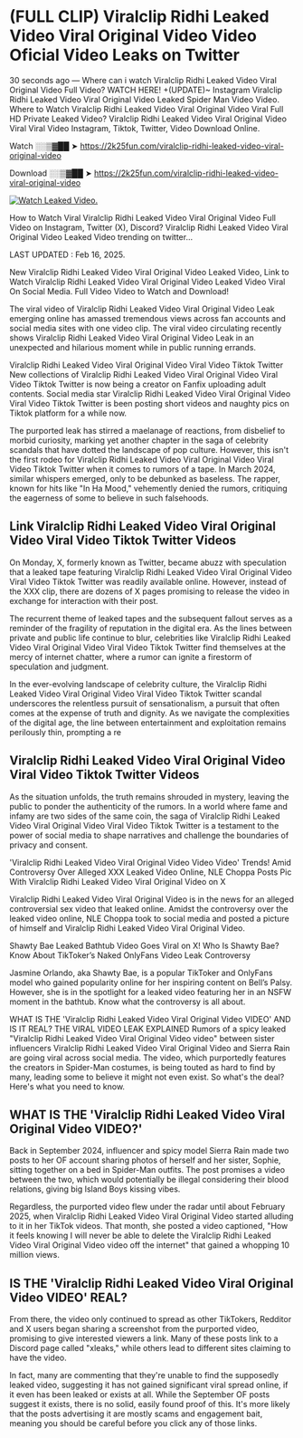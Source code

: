 # (FULL CLIP) Viralclip Ridhi Leaked Video Viral Original Video Video Oficial Video Leaks on Twitter

30 seconds ago — Where can i watch Viralclip Ridhi Leaked Video Viral Original Video Full Video? WATCH HERE! +(UPDATE)~ Instagram Viralclip Ridhi Leaked Video Viral Original Video Leaked Spider Man Video Video. Where to Watch Viralclip Ridhi Leaked Video Viral Original Video Viral Full HD Private Leaked Video? Viralclip Ridhi Leaked Video Viral Original Video Viral Viral Video Instagram, Tiktok, Twitter, Video Download Online.

Watch ░░▒▓██ ➤ https://2k25fun.com/viralclip-ridhi-leaked-video-viral-original-video

Download ░░▒▓██ ➤ https://2k25fun.com/viralclip-ridhi-leaked-video-viral-original-video

[![Watch Leaked Video.](https://miro.medium.com/v2/resize:fit:828/format:webp/1*cilzJN44JGOrTw9NJCrNHA.gif "Watch Leaked Video")](https://2k25fun.com/viralclip-ridhi-leaked-video-viral-original-video)

How to Watch Viral Viralclip Ridhi Leaked Video Viral Original Video Full Video on Instagram, Twitter (X), Discord? Viralclip Ridhi Leaked Video Viral Original Video Leaked Video trending on twitter...

LAST UPDATED : Feb 16, 2025.

New Viralclip Ridhi Leaked Video Viral Original Video Leaked Video, Link to Watch Viralclip Ridhi Leaked Video Viral Original Video Leaked Video Viral On Social Media. Full Video Video to Watch and Download!

The viral video of Viralclip Ridhi Leaked Video Viral Original Video Leak emerging online has amassed tremendous views across fan accounts and social media sites with one video clip. The viral video circulating recently shows Viralclip Ridhi Leaked Video Viral Original Video Leak in an unexpected and hilarious moment while in public running errands.

Viralclip Ridhi Leaked Video Viral Original Video Viral Video Tiktok Twitter New collections of Viralclip Ridhi Leaked Video Viral Original Video Viral Video Tiktok Twitter is now being a creator on Fanfix uploading adult contents. Social media star Viralclip Ridhi Leaked Video Viral Original Video Viral Video Tiktok Twitter is been posting short videos and naughty pics on Tiktok platform for a while now.

The purported leak has stirred a maelanage of reactions, from disbelief to morbid curiosity, marking yet another chapter in the saga of celebrity scandals that have dotted the landscape of pop culture. However, this isn't the first rodeo for Viralclip Ridhi Leaked Video Viral Original Video Viral Video Tiktok Twitter when it comes to rumors of a tape. In March 2024, similar whispers emerged, only to be debunked as baseless. The rapper, known for hits like "In Ha Mood," vehemently denied the rumors, critiquing the eagerness of some to believe in such falsehoods.

## Link Viralclip Ridhi Leaked Video Viral Original Video Viral Video Tiktok Twitter Videos

On Monday, X, formerly known as Twitter, became abuzz with speculation that a leaked tape featuring Viralclip Ridhi Leaked Video Viral Original Video Viral Video Tiktok Twitter was readily available online. However, instead of the XXX clip, there are dozens of X pages promising to release the video in exchange for interaction with their post.

The recurrent theme of leaked tapes and the subsequent fallout serves as a reminder of the fragility of reputation in the digital era. As the lines between private and public life continue to blur, celebrities like Viralclip Ridhi Leaked Video Viral Original Video Viral Video Tiktok Twitter find themselves at the mercy of internet chatter, where a rumor can ignite a firestorm of speculation and judgment.

In the ever-evolving landscape of celebrity culture, the Viralclip Ridhi Leaked Video Viral Original Video Viral Video Tiktok Twitter scandal underscores the relentless pursuit of sensationalism, a pursuit that often comes at the expense of truth and dignity. As we navigate the complexities of the digital age, the line between entertainment and exploitation remains perilously thin, prompting a re

##  Viralclip Ridhi Leaked Video Viral Original Video Viral Video Tiktok Twitter Videos

As the situation unfolds, the truth remains shrouded in mystery, leaving the public to ponder the authenticity of the rumors. In a world where fame and infamy are two sides of the same coin, the saga of Viralclip Ridhi Leaked Video Viral Original Video Viral Video Tiktok Twitter is a testament to the power of social media to shape narratives and challenge the boundaries of privacy and consent.

'Viralclip Ridhi Leaked Video Viral Original Video Video Video' Trends! Amid Controversy Over Alleged XXX Leaked Video Online, NLE Choppa Posts Pic With Viralclip Ridhi Leaked Video Viral Original Video on X

Viralclip Ridhi Leaked Video Viral Original Video is in the news for an alleged controversial sex video that leaked online. Amidst the controversy over the leaked video online, NLE Choppa took to social media and posted a picture of himself and Viralclip Ridhi Leaked Video Viral Original Video.

Shawty Bae Leaked Bathtub Video Goes Viral on X! Who Is Shawty Bae? Know About TikToker’s Naked OnlyFans Video Leak Controversy

Jasmine Orlando, aka Shawty Bae, is a popular TikToker and OnlyFans model who gained popularity online for her inspiring content on Bell’s Palsy. However, she is in the spotlight for a leaked video featuring her in an NSFW moment in the bathtub. Know what the controversy is all about.

WHAT IS THE 'Viralclip Ridhi Leaked Video Viral Original Video VIDEO' AND IS IT REAL? THE VIRAL VIDEO LEAK EXPLAINED Rumors of a spicy leaked "Viralclip Ridhi Leaked Video Viral Original Video video" between sister influencers Viralclip Ridhi Leaked Video Viral Original Video and Sierra Rain are going viral across social media. The video, which purportedly features the creators in Spider-Man costumes, is being touted as hard to find by many, leading some to believe it might not even exist. So what's the deal? Here's what you need to know.

## WHAT IS THE 'Viralclip Ridhi Leaked Video Viral Original Video VIDEO?'

Back in September 2024, influencer and spicy model Sierra Rain made two posts to her OF account sharing photos of herself and her sister, Sophie, sitting together on a bed in Spider-Man outfits. The post promises a video between the two, which would potentially be illegal considering their blood relations, giving big Island Boys kissing vibes.

Regardless, the purported video flew under the radar until about February 2025, when Viralclip Ridhi Leaked Video Viral Original Video started alluding to it in her TikTok videos. That month, she posted a video captioned, "How it feels knowing I will never be able to delete the Viralclip Ridhi Leaked Video Viral Original Video video off the internet" that gained a whopping 10 million views.

## IS THE 'Viralclip Ridhi Leaked Video Viral Original Video VIDEO' REAL?

From there, the video only continued to spread as other TikTokers, Redditor and X users began sharing a screenshot from the purported video, promising to give interested viewers a link. Many of these posts link to a Discord page called "xleaks," while others lead to different sites claiming to have the video.

In fact, many are commenting that they're unable to find the supposedly leaked video, suggesting it has not gained significant viral spread online, if it even has been leaked or exists at all. While the September OF posts suggest it exists, there is no solid, easily found proof of this. It's more likely that the posts advertising it are mostly scams and engagement bait, meaning you should be careful before you click any of those links.